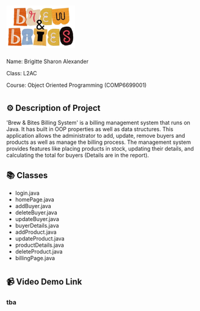 # <img src="images/logonew2.png" width="180">

Name: Brigitte Sharon Alexander

Class: L2AC

Course: Object Oriented Programming (COMP6699001)

#

## ⚙️ Description of Project
'Brew & Bites Billing System' is a billing management system that runs on Java. It has built in OOP properties as well as data structures. This application allows the administrator to add, update, remove buyers and products as well as manage the billing process. The management system provides features like placing products in stock, updating their details, and calculating the total for buyers (Details are in the report).

## 📚 Classes
- login.java
- homePage.java
- addBuyer.java
- deleteBuyer.java
- updateBuyer.java
- buyerDetails.java
- addProduct.java
- updateProduct.java
- productDetails.java 
- deleteProduct.java
- billingPage.java

#

## 📹 Video Demo Link
### tba
